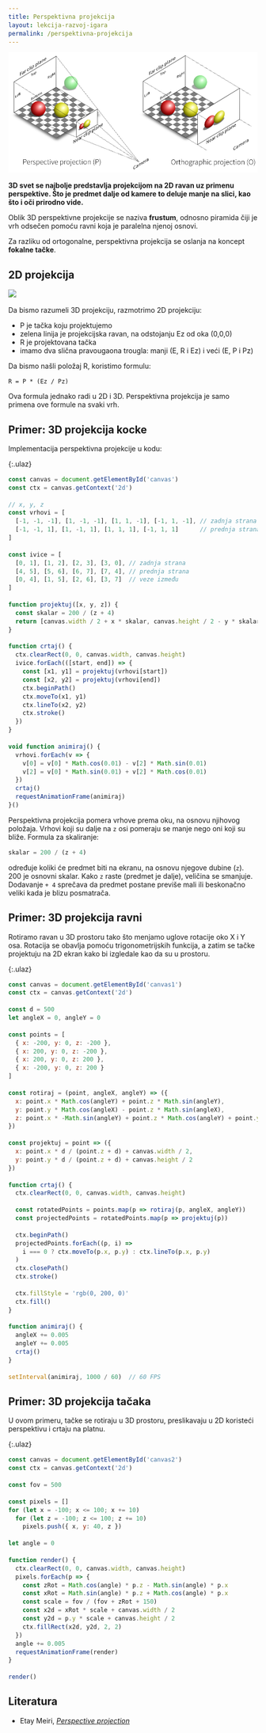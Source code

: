 ```yaml
---
title: Perspektivna projekcija
layout: lekcija-razvoj-igara
permalink: /perspektivna-projekcija
---
```


![perspektiva](/images/razvoj-igara/perspektiva.png)

<!-- ![](/images/razvoj-igara/ViewFrustum.svg) -->

**3D svet se najbolje predstavlja projekcijom na 2D ravan uz primenu perspektive. Što je predmet dalje od kamere to deluje manje na slici, kao što i oči prirodno vide.**

Oblik 3D perspektivne projekcije se naziva **frustum**, odnosno piramida čiji je vrh odsečen pomoću ravni koja je paralelna njenoj osnovi.

Za razliku od ortogonalne, perspektivna projekcija se oslanja na koncept **fokalne tačke**. 

<!-- ## Matrica projekcije

Najjednostavnija matrica perspektivne projekcije:

```
[ 1  0  0  0
  0  1  0  0
  0  0  1  0
  0  0 -1  0 ]
``` -->

## 2D projekcija

![](/images/razvoj-igara/PerspDiagram.svg)

Da bismo razumeli 3D projekciju, razmotrimo 2D projekciju:

- P je tačka koju projektujemo 
- zelena linija je projekcijska ravan, na odstojanju Ez od oka (0,0,0)
- R je projektovana tačka
- imamo dva slična pravougaona trougla: manji (E, R i Ez) i veći (E, P i Pz) 

Da bismo našli položaj R, koristimo formulu:

```
R = P * (Ez / Pz)
```

Ova formula jednako radi u 2D i 3D. Perspektivna projekcija je samo primena ove formule na svaki vrh.

## Primer: 3D projekcija kocke

Implementacija perspektivna projekcije u kodu:

{:.ulaz}
```js
const canvas = document.getElementById('canvas')
const ctx = canvas.getContext('2d')

// x, y, z
const vrhovi = [
  [-1, -1, -1], [1, -1, -1], [1, 1, -1], [-1, 1, -1], // zadnja strana
  [-1, -1, 1], [1, -1, 1], [1, 1, 1], [-1, 1, 1]      // prednja strana
]

const ivice = [
  [0, 1], [1, 2], [2, 3], [3, 0], // zadnja strana
  [4, 5], [5, 6], [6, 7], [7, 4], // prednja strana
  [0, 4], [1, 5], [2, 6], [3, 7]  // veze između
]

function projektuj([x, y, z]) {
  const skalar = 200 / (z + 4)
  return [canvas.width / 2 + x * skalar, canvas.height / 2 - y * skalar]
}

function crtaj() {
  ctx.clearRect(0, 0, canvas.width, canvas.height)
  ivice.forEach(([start, end]) => {
    const [x1, y1] = projektuj(vrhovi[start])
    const [x2, y2] = projektuj(vrhovi[end])
    ctx.beginPath()
    ctx.moveTo(x1, y1)
    ctx.lineTo(x2, y2)
    ctx.stroke()
  })
}

void function animiraj() {
  vrhovi.forEach(v => {
    v[0] = v[0] * Math.cos(0.01) - v[2] * Math.sin(0.01)
    v[2] = v[0] * Math.sin(0.01) + v[2] * Math.cos(0.01)
  })
  crtaj()
  requestAnimationFrame(animiraj)
}()
```

Perspektivna projekcija pomera vrhove prema oku, na osnovu njihovog položaja. Vrhovi koji su dalje na `z` osi pomeraju se manje nego oni koji su bliže. Formula za skaliranje:

```js
skalar = 200 / (z + 4) 
```

određuje koliki će predmet biti na ekranu, na osnovu njegove dubine (`z`). 200 je osnovni skalar. Kako `z` raste (predmet je dalje), veličina se smanjuje. Dodavanje `+ 4` sprečava da predmet postane previše mali ili beskonačno veliki kada je blizu posmatrača.

## Primer: 3D projekcija ravni

Rotiramo ravan u 3D prostoru tako što menjamo uglove rotacije oko X i Y osa. Rotacija se obavlja pomoću trigonometrijskih funkcija, a zatim se tačke projektuju na 2D ekran kako bi izgledale kao da su u prostoru. 

{:.ulaz}
```js
const canvas = document.getElementById('canvas1')
const ctx = canvas.getContext('2d')

const d = 500
let angleX = 0, angleY = 0

const points = [
  { x: -200, y: 0, z: -200 },
  { x: 200, y: 0, z: -200 },
  { x: 200, y: 0, z: 200 },
  { x: -200, y: 0, z: 200 }
]

const rotiraj = (point, angleX, angleY) => ({
  x: point.x * Math.cos(angleY) + point.z * Math.sin(angleY),
  y: point.y * Math.cos(angleX) - point.z * Math.sin(angleX),
  z: point.x * -Math.sin(angleY) + point.z * Math.cos(angleY) + point.y * Math.sin(angleX)
})

const projektuj = point => ({
  x: point.x * d / (point.z + d) + canvas.width / 2,
  y: point.y * d / (point.z + d) + canvas.height / 2
})

function crtaj() {
  ctx.clearRect(0, 0, canvas.width, canvas.height)

  const rotatedPoints = points.map(p => rotiraj(p, angleX, angleY))
  const projectedPoints = rotatedPoints.map(p => projektuj(p))

  ctx.beginPath()
  projectedPoints.forEach((p, i) =>
    i === 0 ? ctx.moveTo(p.x, p.y) : ctx.lineTo(p.x, p.y)
  )
  ctx.closePath()
  ctx.stroke()

  ctx.fillStyle = 'rgb(0, 200, 0)'
  ctx.fill()
}

function animiraj() {
  angleX += 0.005
  angleY += 0.005
  crtaj()
}

setInterval(animiraj, 1000 / 60)  // 60 FPS
```

## Primer: 3D projekcija tačaka

U ovom primeru, tačke se rotiraju u 3D prostoru, preslikavaju u 2D koristeći perspektivu i crtaju na platnu. 

{:.ulaz}
```js
const canvas = document.getElementById('canvas2')
const ctx = canvas.getContext('2d')

const fov = 500

const pixels = []
for (let x = -100; x <= 100; x += 10)
  for (let z = -100; z <= 100; z += 10)
    pixels.push({ x, y: 40, z })

let angle = 0

function render() {
  ctx.clearRect(0, 0, canvas.width, canvas.height)
  pixels.forEach(p => {
    const zRot = Math.cos(angle) * p.z - Math.sin(angle) * p.x
    const xRot = Math.sin(angle) * p.z + Math.cos(angle) * p.x
    const scale = fov / (fov + zRot + 150)
    const x2d = xRot * scale + canvas.width / 2
    const y2d = p.y * scale + canvas.height / 2
    ctx.fillRect(x2d, y2d, 2, 2)
  })
  angle += 0.005
  requestAnimationFrame(render)
}

render()
```

## Literatura

- Etay Meiri, [*Perspective projection*](https://ogldev.org/www/tutorial12/tutorial12.html)